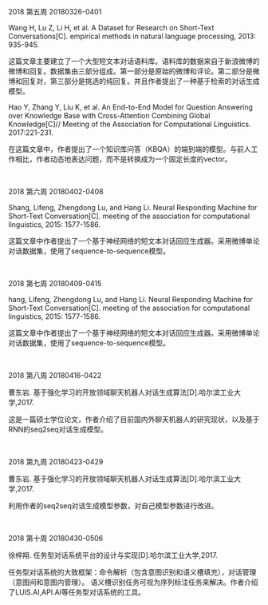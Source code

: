 2018 第五周 20180326-0401

Wang H, Lu Z, Li H, et al. A Dataset for Research on Short-Text Conversations[C]. empirical methods in natural language processing, 2013: 935-945.

这篇文章主要建立了一个大型短文本对话语料库。语料库的数据来自于新浪微博的微博和回复。数据集由三部分组成。第一部分是原始的微博和评论。第二部分是微博和回复对，第三部分是挑选的纯回复。并且作者提出了一种基于检索的对话生成模型。

Hao Y, Zhang Y, Liu K, et al. An End-to-End Model for Question Answering over Knowledge Base with Cross-Attention Combining Global Knowledge[C]// Meeting of the Association for Computational Linguistics. 2017:221-231.

在这篇文章中，作者提出了一个知识库问答（KBQA）的端到端的模型。与前人工作相比，作者动态地表达问题，而不是转换成为一个固定长度的vector。

<br>

2018 第六周 20180402-0408

Shang, Lifeng, Zhengdong Lu, and Hang Li. Neural Responding Machine for Short-Text Conversation[C]. meeting of the association for computational linguistics, 2015: 1577-1586.

这篇文章中作者提出了一个基于神经网络的短文本对话回应生成器。采用微博单论对话数据集，使用了sequence-to-sequence模型。

<br>

2018 第七周 20180409-0415

hang, Lifeng, Zhengdong Lu, and Hang Li. Neural Responding Machine for Short-Text Conversation[C]. meeting of the association for computational linguistics, 2015: 1577-1586.

这篇文章中作者提出了一个基于神经网络的短文本对话回应生成器。采用微博单论对话数据集，使用了sequence-to-sequence模型。

<br>

2018 第八周 20180416-0422

曹东岩. 基于强化学习的开放领域聊天机器人对话生成算法[D].哈尔滨工业大学,2017.

这是一篇硕士学位论文，作者介绍了目前国内外聊天机器人的研究现状，以及基于RNN的seq2seq对话生成模型。

<br>

2018 第九周 20180423-0429

曹东岩. 基于强化学习的开放领域聊天机器人对话生成算法[D].哈尔滨工业大学,2017.

利用作者的seq2seq对话生成模型参数，对自己模型参数进行改进。

<br>

2018 第十周 20180430-0506

徐梓翔. 任务型对话系统平台的设计与实现[D].哈尔滨工业大学,2017.

任务型对话系统的大致框架：命令解析（包含意图识别和语义槽填充），对话管理（意图间和意图内管理）。
语义槽识别任务可视为序列标注任务来解决。作者介绍了LUIS.AI,API.AI等任务型对话系统的工具。
